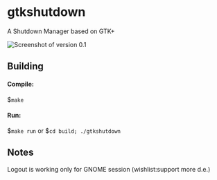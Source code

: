 # gtkshutdown #
A Shutdown Manager based on GTK+

![Screenshot of version 0.1](http://i.imgur.com/8g1m4Mg.png)

## Building ##

#### Compile: ####

$<code>make</code>

#### Run: ####

$<code>make run</code>  or  $<code>cd build; ./gtkshutdown</code>


## Notes ##

Logout is working only for GNOME session (wishlist:support more d.e.)